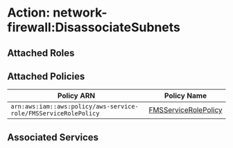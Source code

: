 # Action: network-firewall:DisassociateSubnets

## Attached Roles

## Attached Policies

| Policy ARN | Policy Name |
|------------|-------------|
| `arn:aws:iam::aws:policy/aws-service-role/FMSServiceRolePolicy` | [FMSServiceRolePolicy](../policies.md#fmsservicerolepolicy) |

## Associated Services

